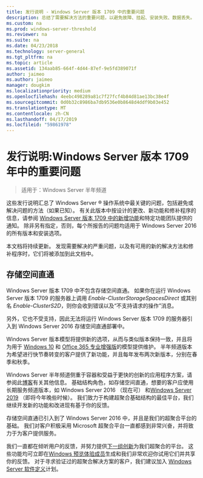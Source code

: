 ```yaml
---
title: 发行说明 - Windows Server 版本 1709 中的重要问题
description: 总结了需要解决方法的重要问题，以避免故障、挂起、安装失败、数据丢失。
ms.custom: na
ms.prod: windows-server-threshold
ms.reviewer: na
ms.suite: na
ms.date: 04/23/2018
ms.technology: server-general
ms.tgt_pltfrm: na
ms.topic: article
ms.assetid: 134aab85-664f-4d44-87ef-9e5fd389071f
author: jaimeo
ms.author: jaimeo
manager: dougkim
ms.localizationpriority: medium
ms.openlocfilehash: 4eebc498289a81c7f27fcf4b84d81ae13bc38e4f
ms.sourcegitcommit: 0d0b32c8986ba7db9536e0b8648d4ddf9b03e452
ms.translationtype: MT
ms.contentlocale: zh-CN
ms.lasthandoff: 04/17/2019
ms.locfileid: "59861978"
---
```

# <a name="release-notes-important-issues-in-windows-server-version-1709"></a>发行说明:Windows Server 版本 1709年中的重要问题

>适用于：Windows Server 半年频道

这些发行说明汇总了 Windows Server &reg; 操作系统中最关键的问题，包括避免或解决问题的方法（如果已知）。 有关此版本中按设计的更改、新功能和修补程序的信息，请参阅 [Windows Server 版本 1709 中的新增功能](whats-new-in-windows-server-1709.md)和特定功能团队提供的通知。 除非另有指定，否则，每个所报告的问题均适用于 Windows Server 2016 的所有版本和安装选项。  

本文档将持续更新。 发现需要解决的严重问题，以及有可用的新的解决方法和修补程序时，它们将被添加到此文档中。  
  
## <a name="storage-spaces-direct"></a>存储空间直通
[comment]: # (ID： 未知;提交者： stevenek;状态： 已注销)  
Windows Server 版本 1709 中不包含存储空间直通。 如果你在运行 Windows Server 版本 1709 的服务器上调用 *Enable-ClusterStorageSpacesDirect* 或其别名 *Enable-ClusterS2D*，则你会收到错误以及“不支持请求的操作”消息。

另外，它也不受支持，因此无法将运行 Windows Server 版本 1709 的服务器引入到 Windows Server 2016 存储空间直通部署中。

Windows Server 版本模型将提供新的选项，从而与类似版本保持一致，并且将为用于 [Windows 10](https://docs.microsoft.com/windows/deployment/update/waas-overview) 和 [Office 365 专业增强版](https://support.office.com/article/Overview-of-the-upcoming-changes-to-Office-365-ProPlus-update-management-78b33779-9356-4cdf-9d2c-08350ef05cca?ui=en-US&rs=en-US&ad=US)的模型提供维护。 半年频道版本为希望进行快节奏转变的客户提供了新功能，并且每年发布两次新版本，分别在春季和秋季。

Windows Server 半年频道侧重于容器和受益于更快的创新的应用程序方案，请参阅此[博客](https://cloudblogs.microsoft.com/windowsserver/2018/03/29/windows-server-semi-annual-channel-update)有关其他信息。 基础结构角色，如存储空间直通，想要的客户应使用长期服务频道版本，如 Windows Server 2016 （现在可） 和[Windows Server 2019](https://cloudblogs.microsoft.com/windowsserver/2018/03/20/introducing-windows-server-2019-now-available-in-preview) （即将今年晚些时候）。 我们致力于构建超聚合基础结构的最佳平台，我们继续开发新的功能和改进现有基于你的反馈。 

存储空间直通已引入到了 Windows Server 2016 中，并且是我们的超聚合平台的基础。 我们对客户积极采用 Microsoft 超聚合平台一直都感到非常兴奋，并将致力于为客户提供服务。

我们一直都在倾听用户的反馈，并努力提供[下一组创新](https://blogs.technet.microsoft.com/windowsserver/2017/09/07/sneak-peek-2-windows-server-version-1709-hyper-converged-infrastructure/)为我们超聚合的平台。 这些功能均可立即在[Windows 预览体验成员](https://insider.windows.com/for-business/)生成和我们非常欢迎你试用它们并共享你的反馈。 对于寻求验证过的超聚合解决方案的客户，我们建议加入 [Windows Server 软件定义](http://microsoft.com/wssd)计划。

